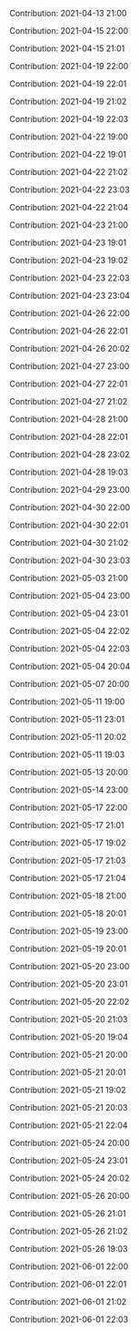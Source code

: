 Contribution: 2021-04-13 21:00

Contribution: 2021-04-15 22:00

Contribution: 2021-04-15 21:01

Contribution: 2021-04-19 22:00

Contribution: 2021-04-19 22:01

Contribution: 2021-04-19 21:02

Contribution: 2021-04-19 22:03

Contribution: 2021-04-22 19:00

Contribution: 2021-04-22 19:01

Contribution: 2021-04-22 21:02

Contribution: 2021-04-22 23:03

Contribution: 2021-04-22 21:04

Contribution: 2021-04-23 21:00

Contribution: 2021-04-23 19:01

Contribution: 2021-04-23 19:02

Contribution: 2021-04-23 22:03

Contribution: 2021-04-23 23:04

Contribution: 2021-04-26 22:00

Contribution: 2021-04-26 22:01

Contribution: 2021-04-26 20:02

Contribution: 2021-04-27 23:00

Contribution: 2021-04-27 22:01

Contribution: 2021-04-27 21:02

Contribution: 2021-04-28 21:00

Contribution: 2021-04-28 22:01

Contribution: 2021-04-28 23:02

Contribution: 2021-04-28 19:03

Contribution: 2021-04-29 23:00

Contribution: 2021-04-30 22:00

Contribution: 2021-04-30 22:01

Contribution: 2021-04-30 21:02

Contribution: 2021-04-30 23:03

Contribution: 2021-05-03 21:00

Contribution: 2021-05-04 23:00

Contribution: 2021-05-04 23:01

Contribution: 2021-05-04 22:02

Contribution: 2021-05-04 22:03

Contribution: 2021-05-04 20:04

Contribution: 2021-05-07 20:00

Contribution: 2021-05-11 19:00

Contribution: 2021-05-11 23:01

Contribution: 2021-05-11 20:02

Contribution: 2021-05-11 19:03

Contribution: 2021-05-13 20:00

Contribution: 2021-05-14 23:00

Contribution: 2021-05-17 22:00

Contribution: 2021-05-17 21:01

Contribution: 2021-05-17 19:02

Contribution: 2021-05-17 21:03

Contribution: 2021-05-17 21:04

Contribution: 2021-05-18 21:00

Contribution: 2021-05-18 20:01

Contribution: 2021-05-19 23:00

Contribution: 2021-05-19 20:01

Contribution: 2021-05-20 23:00

Contribution: 2021-05-20 23:01

Contribution: 2021-05-20 22:02

Contribution: 2021-05-20 21:03

Contribution: 2021-05-20 19:04

Contribution: 2021-05-21 20:00

Contribution: 2021-05-21 20:01

Contribution: 2021-05-21 19:02

Contribution: 2021-05-21 20:03

Contribution: 2021-05-21 22:04

Contribution: 2021-05-24 20:00

Contribution: 2021-05-24 23:01

Contribution: 2021-05-24 20:02

Contribution: 2021-05-26 20:00

Contribution: 2021-05-26 21:01

Contribution: 2021-05-26 21:02

Contribution: 2021-05-26 19:03

Contribution: 2021-06-01 22:00

Contribution: 2021-06-01 22:01

Contribution: 2021-06-01 21:02

Contribution: 2021-06-01 22:03

